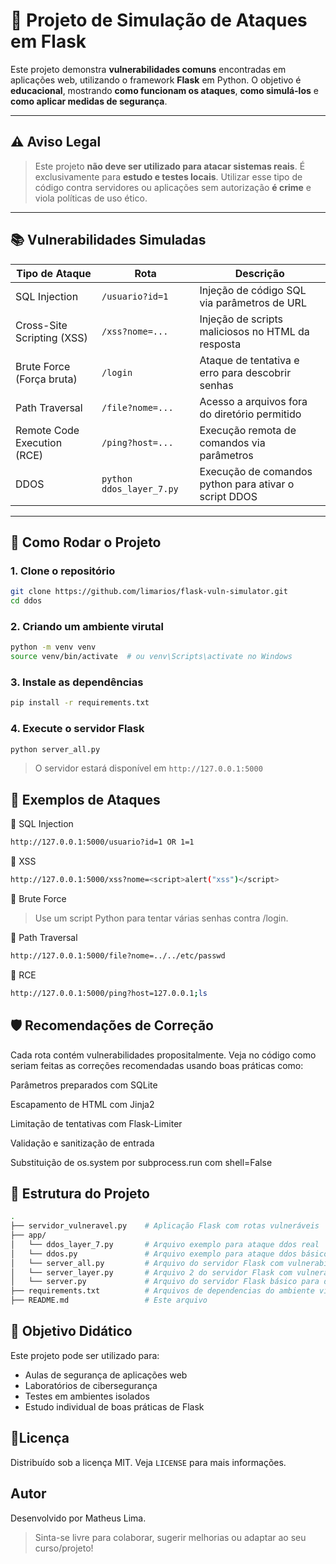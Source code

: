 # 🔐 Projeto de Simulação de Ataques em Flask

Este projeto demonstra **vulnerabilidades comuns** encontradas em aplicações web, utilizando o framework **Flask** em Python. O objetivo é **educacional**, mostrando **como funcionam os ataques**, **como simulá-los** e **como aplicar medidas de segurança**.

---

## ⚠️ Aviso Legal

> Este projeto **não deve ser utilizado para atacar sistemas reais**. É exclusivamente para **estudo e testes locais**. Utilizar esse tipo de código contra servidores ou aplicações sem autorização **é crime** e viola políticas de uso ético.

---

## 📚 Vulnerabilidades Simuladas

| Tipo de Ataque           | Rota               | Descrição                                                                 |
|--------------------------|--------------------|---------------------------------------------------------------------------|
| SQL Injection            | `/usuario?id=1`    | Injeção de código SQL via parâmetros de URL                               |
| Cross-Site Scripting (XSS) | `/xss?nome=...`     | Injeção de scripts maliciosos no HTML da resposta                         |
| Brute Force (Força bruta) | `/login`            | Ataque de tentativa e erro para descobrir senhas                         |
| Path Traversal           | `/file?nome=...`   | Acesso a arquivos fora do diretório permitido                            |
| Remote Code Execution (RCE) | `/ping?host=...`    | Execução remota de comandos via parâmetros                               |
| DDOS | `python ddos_layer_7.py`    | Execução de comandos python para ativar o script DDOS

---

## 🚀 Como Rodar o Projeto

### 1. Clone o repositório

```bash
git clone https://github.com/limarios/flask-vuln-simulator.git
cd ddos
```

### 2. Criando um ambiente virutal

```bash
python -m venv venv
source venv/bin/activate  # ou venv\Scripts\activate no Windows
```

### 3. Instale as dependências

```bash
pip install -r requirements.txt
```

### 4. Execute o servidor Flask
```bash
python server_all.py
```
 >O servidor estará disponível em ```http://127.0.0.1:5000```


## 🧪 Exemplos de Ataques

🔸 SQL Injection

```bash
http://127.0.0.1:5000/usuario?id=1 OR 1=1
```


🔸 XSS
```bash
http://127.0.0.1:5000/xss?nome=<script>alert("xss")</script>
```


🔸 Brute Force

> Use um script Python para tentar várias senhas contra /login.


🔸 Path Traversal
```bash
http://127.0.0.1:5000/file?nome=../../etc/passwd
```

🔸 RCE
```bash
http://127.0.0.1:5000/ping?host=127.0.0.1;ls
```

## 🛡️ Recomendações de Correção

Cada rota contém vulnerabilidades propositalmente. Veja no código como seriam feitas as correções recomendadas usando boas práticas como:

Parâmetros preparados com SQLite

Escapamento de HTML com Jinja2

Limitação de tentativas com Flask-Limiter

Validação e sanitização de entrada

Substituição de os.system por subprocess.run com shell=False

## 📁 Estrutura do Projeto
```bash
.
├── servidor_vulneravel.py    # Aplicação Flask com rotas vulneráveis
├── app/
│   └── ddos_layer_7.py       # Arquivo exemplo para ataque ddos real
│   └── ddos.py               # Arquivo exemplo para ataque ddos básico
│   └── server_all.py         # Arquivo do servidor Flask com vulnerabilidades
│   └── server_layer.py       # Arquivo 2 do servidor Flask com vulnerabilidade para layer 7
│   └── server.py             # Arquivo do servidor Flask básico para ddos básico.
├── requirements.txt          # Arquivos de dependencias do ambiente virtual
├── README.md                 # Este arquivo
```

## 🧠 Objetivo Didático

Este projeto pode ser utilizado para:
- Aulas de segurança de aplicações web
- Laboratórios de cibersegurança
- Testes em ambientes isolados
- Estudo individual de boas práticas de Flask


## 📄Licença
Distribuído sob a licença MIT. Veja ```LICENSE``` para mais informações.


## Autor

Desenvolvido por Matheus Lima.
>Sinta-se livre para colaborar, sugerir melhorias ou adaptar ao seu curso/projeto!
